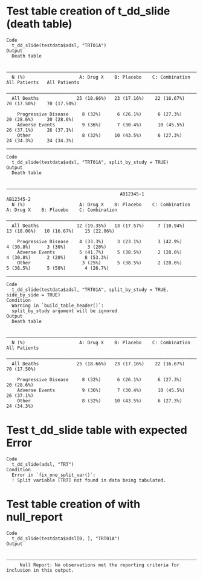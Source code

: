 # Test table creation of t_dd_slide (death table)

    Code
      t_dd_slide(testdata$adsl, "TRT01A")
    Output
      Death table
      
      ————————————————————————————————————————————————————————————————————————————————————————————————
      N (%)                    A: Drug X    B: Placebo    C: Combination   All Patients   All Patients
      ————————————————————————————————————————————————————————————————————————————————————————————————
      All Deaths              25 (18.66%)   23 (17.16%)    22 (16.67%)     70 (17.50%)    70 (17.50%) 
                                                                                                      
        Progressive Disease     8 (32%)      6 (26.1%)      6 (27.3%)       20 (28.6%)     20 (28.6%) 
        Adverse Events          9 (36%)      7 (30.4%)      10 (45.5%)      26 (37.1%)     26 (37.1%) 
        Other                   8 (32%)     10 (43.5%)      6 (27.3%)       24 (34.3%)     24 (34.3%) 

---

    Code
      t_dd_slide(testdata$adsl, "TRT01A", split_by_study = TRUE)
    Output
      Death table
      
      ———————————————————————————————————————————————————————————————————————————————————————————————————————————————
                                              AB12345-1                                    AB12345-2                 
      N (%)                    A: Drug X    B: Placebo    C: Combination    A: Drug X    B: Placebo    C: Combination
      ———————————————————————————————————————————————————————————————————————————————————————————————————————————————
      All Deaths              12 (19.35%)   13 (17.57%)     7 (10.94%)     13 (18.06%)   10 (16.67%)    15 (22.06%)  
                                                                                                                     
        Progressive Disease    4 (33.3%)     3 (23.1%)      3 (42.9%)       4 (30.8%)      3 (30%)        3 (20%)    
        Adverse Events         5 (41.7%)     5 (38.5%)      2 (28.6%)       4 (30.8%)      2 (20%)       8 (53.3%)   
        Other                   3 (25%)      5 (38.5%)      2 (28.6%)       5 (38.5%)      5 (50%)       4 (26.7%)   

---

    Code
      t_dd_slide(testdata$adsl, "TRT01A", split_by_study = TRUE, side_by_side = TRUE)
    Condition
      Warning in `build_table_header()`:
      split_by_study argument will be ignored
    Output
      Death table
      
      —————————————————————————————————————————————————————————————————————————————————
      N (%)                    A: Drug X    B: Placebo    C: Combination   All Patients
      —————————————————————————————————————————————————————————————————————————————————
      All Deaths              25 (18.66%)   23 (17.16%)    22 (16.67%)     70 (17.50%) 
                                                                                       
        Progressive Disease     8 (32%)      6 (26.1%)      6 (27.3%)       20 (28.6%) 
        Adverse Events          9 (36%)      7 (30.4%)      10 (45.5%)      26 (37.1%) 
        Other                   8 (32%)     10 (43.5%)      6 (27.3%)       24 (34.3%) 

# Test t_dd_slide table with expected Error

    Code
      t_dd_slide(adsl, "TRT")
    Condition
      Error in `fix_one_split_var()`:
      ! Split variable [TRT] not found in data being tabulated.

# Test table creation of with null_report

    Code
      t_dd_slide(testdata$adsl[0, ], "TRT01A")
    Output
                                                                                              
      ————————————————————————————————————————————————————————————————————————————————————————
         Null Report: No observations met the reporting criteria for inclusion in this output.

